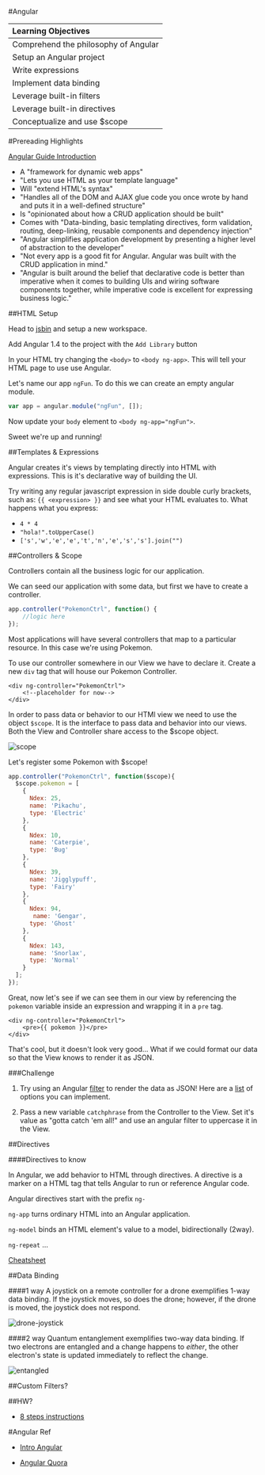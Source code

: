 #Angular

| **Learning Objectives** |
| :---- |
| Comprehend the philosophy of Angular |
| Setup an Angular project |
| Write expressions |
| Implement data binding |
| Leverage built-in filters |
| Leverage built-in directives |
| Conceptualize and use $scope |


#Prereading Highlights

[Angular Guide Introduction](https://docs.angularjs.org/guide/introduction
)

* A "framework for dynamic web apps"
* "Lets you use HTML as your template language"
* Will "extend HTML's syntax"
* "Handles all of the DOM and AJAX glue code you once wrote by hand and puts it in a well-defined structure"
* Is "opinionated about how a CRUD application should be built"
* Comes with "Data-binding, basic templating directives, form validation, routing, deep-linking, reusable components and dependency injection"
* "Angular simplifies application development by presenting a higher level of abstraction to the developer"
* "Not every app is a good fit for Angular. Angular was built with the CRUD application in mind."
* "Angular is built around the belief that declarative code is better than imperative when it comes to building UIs and wiring software components together, while imperative code is excellent for expressing business logic."

##HTML Setup

Head to [jsbin](http://jsbin.com/) and setup a new workspace.

Add Angular 1.4 to the project with the `Add Library` button

In your HTML try changing the `<body>` to `<body ng-app>`. This will tell your HTML page to use use Angular.

Let's name our app `ngFun`. To do this we can create an empty angular module.

```js
var app = angular.module("ngFun", []);
```

Now update your `body` element to `<body ng-app="ngFun">`.

Sweet we're up and running!

##Templates & Expressions

Angular creates it's views by templating directly into HTML with expressions. This is it's declarative way of building the UI.

Try writing any regular javascript expression in side double curly brackets, such as: `{{ <expression> }}` and see what your HTML evaluates to. What happens what you express:

* `4 * 4`
* `"hola!".toUpperCase()`
* `['s','w','e','e','t','n','e','s','s'].join("")`

##Controllers & Scope

Controllers contain all the business logic for our application.

We can seed our application with some data, but first we have to create a controller.

```js
app.controller("PokemonCtrl", function() {
	//logic here
});
```

Most applications will have several controllers that map to a particular resource. In this case we're using Pokemon.

To use our controller somewhere in our View we have to declare it. Create a new `div` tag that will house our Pokemon Controller.

```
<div ng-controller="PokemonCtrl">
	<!--placeholder for now-->
</div>
```

In order to pass data or behavior to our HTMl view we need to use the object `$scope`. It is the interface to pass data and behavior into our views. Both the View and Controller share access to the $scope object.

![scope](http://devgirl.org/wp-content/uploads/2013/03/concepts-controller.png)

Let's register some Pokemon with $scope!

```js
app.controller("PokemonCtrl", function($scope){
  $scope.pokemon = [
    {
      Ndex: 25,
      name: 'Pikachu',
      type: 'Electric'
    },
    {
      Ndex: 10,
      name: 'Caterpie',
      type: 'Bug'
    },
    {
      Ndex: 39,
      name: 'Jigglypuff',
      type: 'Fairy'
    },
    {
      Ndex: 94,
       name: 'Gengar',
      type: 'Ghost'
    },
    {
      Ndex: 143,
      name: 'Snorlax',
      type: 'Normal'
    }
  ];
});
```

Great, now let's see if we can see them in our view by referencing the `pokemon` variable inside an expression and wrapping it in a `pre` tag.

```
<div ng-controller="PokemonCtrl">
	<pre>{{ pokemon }}</pre>
</div>
```

That's cool, but it doesn't look very good... What if we could format our data so that the View knows to render it as JSON.

###Challenge

1) Try using an Angular [filter](https://docs.angularjs.org/guide/filter) to render the data as JSON! Here are a [list](https://docs.angularjs.org/api/ng/filter) of options you can implement.

2) Pass a new variable `catchphrase` from the Controller to the View. Set it's value as "gotta catch 'em all!" and use an angular filter to uppercase it in the View.


##Directives


####Directives to know

In Angular, we add behavior to HTML through directives. A directive is a marker on a HTML tag that tells Angular to run or reference Angular code.

Angular directives start with the prefix `ng-`

`ng-app` turns ordinary HTML into an Angular application.

`ng-model` binds an HTML element's value to a model, bidirectionally (2way).

`ng-repeat` ...

[Cheatsheet](http://www.cheatography.com/proloser/cheat-sheets/angularjs/)


##Data Binding

####1 way
A joystick on a remote controller for a drone exemplifies 1-way data binding. If the joystick moves, so does the drone; however, if the drone is moved, the joystick does not respond.

![drone-joystick](http://robohub.org/wp-content/uploads/2013/01/ARDroneJoystickControl.png)

####2 way
Quantum entanglement exemplifies two-way data binding. If two electrons are entangled and a change happens to *either*, the other electron's state is updated immediately to reflect the change.

![entangled](http://www.geekpause.com/wp-content/uploads/2014/08/quantum-entanglement1.png)


##Custom Filters?

##HW?
* [8 steps instructions](https://github.com/sf-wdi-17/notes/blob/master/lectures/week-10/_1_monday/dusk/eight_step_angular.md)


#Angular Ref

* [Intro Angular](https://github.com/sf-wdi-17/notes/blob/master/lectures/week-10/_1_monday/dusk/intro_to_angular.md)


* [Angular Quora](https://github.com/sf-wdi-17/notes/blob/master/lectures/week-10/_4_thursday/dusk/ANGULAR_%E2%99%A5_RAILS.md)



